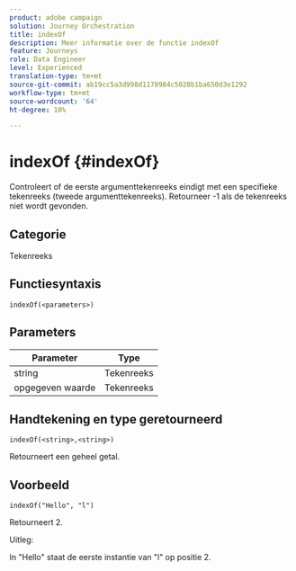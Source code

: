 ```yaml
---
product: adobe campaign
solution: Journey Orchestration
title: indexOf
description: Meer informatie over de functie indexOf
feature: Journeys
role: Data Engineer
level: Experienced
translation-type: tm+mt
source-git-commit: ab19cc5a3d998d1178984c5028b1ba650d3e1292
workflow-type: tm+mt
source-wordcount: '64'
ht-degree: 10%

---
```



# indexOf {#indexOf}

Controleert of de eerste argumenttekenreeks eindigt met een specifieke tekenreeks (tweede argumenttekenreeks). Retourneer -1 als de tekenreeks niet wordt gevonden.

## Categorie

Tekenreeks

## Functiesyntaxis

`indexOf(<parameters>)`

## Parameters

| Parameter | Type |
|-----------|------------------|
| string | Tekenreeks |
| opgegeven waarde | Tekenreeks |

## Handtekening en type geretourneerd

`indexOf(<string>,<string>)`

Retourneert een geheel getal.

## Voorbeeld

`indexOf("Hello", "l")`

Retourneert 2.

Uitleg:

In &quot;Hello&quot; staat de eerste instantie van &quot;l&quot; op positie 2.
